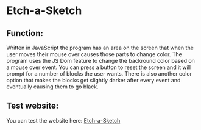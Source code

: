 # Etch-a-Sketch

## Function:
Written in JavaScript the program has an area on the screen that when the user moves their mouse over causes those parts to change color. The program uses the JS Dom feature to change the backround color based on a mouse over event. You can press a button to reset the screen and it will prompt for a number of blocks the user wants. There is also another color option that makes the blocks get slightly darker after every event and eventually causing them to go black.

## Test website:
You can test the website here: 
[Etch-a-Sketch](http://lucasmichaeldahl.com/resume/Etch-a-Sketch)

